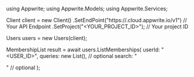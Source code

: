 using Appwrite;
using Appwrite.Models;
using Appwrite.Services;

Client client = new Client()
    .SetEndPoint("https://<REGION>.cloud.appwrite.io/v1") // Your API Endpoint
    .SetProject("<YOUR_PROJECT_ID>"); // Your project ID

Users users = new Users(client);

MembershipList result = await users.ListMemberships(
    userId: "<USER_ID>",
    queries: new List<string>(), // optional
    search: "<SEARCH>" // optional
);
